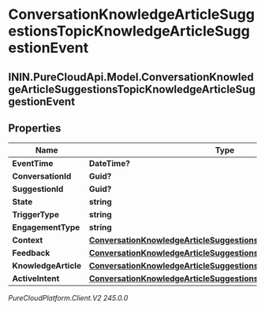 # ConversationKnowledgeArticleSuggestionsTopicKnowledgeArticleSuggestionEvent

## ININ.PureCloudApi.Model.ConversationKnowledgeArticleSuggestionsTopicKnowledgeArticleSuggestionEvent

## Properties

|Name | Type | Description | Notes|
|------------ | ------------- | ------------- | -------------|
| **EventTime** | **DateTime?** |  | [optional] |
| **ConversationId** | **Guid?** |  | [optional] |
| **SuggestionId** | **Guid?** |  | [optional] |
| **State** | **string** |  | [optional] |
| **TriggerType** | **string** |  | [optional] |
| **EngagementType** | **string** |  | [optional] |
| **Context** | [**ConversationKnowledgeArticleSuggestionsTopicSuggestionContext**](ConversationKnowledgeArticleSuggestionsTopicSuggestionContext) |  | [optional] |
| **Feedback** | [**ConversationKnowledgeArticleSuggestionsTopicSuggestionFeedback**](ConversationKnowledgeArticleSuggestionsTopicSuggestionFeedback) |  | [optional] |
| **KnowledgeArticle** | [**ConversationKnowledgeArticleSuggestionsTopicSuggestedArticle**](ConversationKnowledgeArticleSuggestionsTopicSuggestedArticle) |  | [optional] |
| **ActiveIntent** | [**ConversationKnowledgeArticleSuggestionsTopicSuggestedIntent**](ConversationKnowledgeArticleSuggestionsTopicSuggestedIntent) |  | [optional] |



_PureCloudPlatform.Client.V2 245.0.0_
